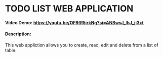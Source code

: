 # TODO LIST WEB APPLICATION
#### Video Demo:  <https://youtu.be/OF9fR5jrkNg?si=ANBwvJ_lhJ_jj3xt>
#### Description:
This web appliction allows you to create, read, edit and delete from a  list of table.
